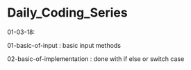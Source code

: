 # Daily_Coding_Series

01-03-18:

01-basic-of-input		   : basic input methods	

02-basic-of-implementation : done with if else or switch case
